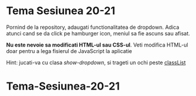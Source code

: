 # Tema Sesiunea 20-21

Pornind de la repository, adaugati functionalitatea de dropdown. Adica atunci cand se da click pe hamburger icon, meniul sa fie ascuns sau afisat.

**Nu este nevoie sa modificati HTML-ul sau CSS-ul**. Veti modifica HTML-ul doar pentru a lega fisierul de JavaScript la aplicatie  

Hint: jucati-va cu clasa _show-dropdown_, si trageti un ochi peste <a href="https://developer.mozilla.org/en-US/docs/Web/API/Element/classList">classList</a>
# Tema-Sesiunea-20-21
